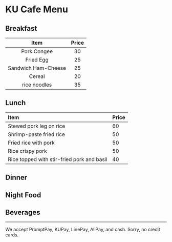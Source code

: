 # KU Cafe Menu


## Breakfast

|        Item         | Price |
| :-----------------: | :---: |
|     Pork Congee     |  30   |
|      Fried Egg      |  25   |
| Sandwich Ham-Cheese |  25   |
|       Cereal        |  20   |
|    rice noodles     |  35   |


## Lunch 

| Item | Price |
|:-----|-------|
| Stewed pork leg on rice | 60 |
| Shrimp-paste fried rice | 50 |
| Fried rice with pork | 50 |
| Rice crispy pork | 50 |
| Rice topped with stir-fried pork and basil | 40 |

## Dinner


## Night Food


## Beverages



---

We accept PromptPay, KUPay, LinePay, AliPay, and cash. Sorry, no credit cards.
